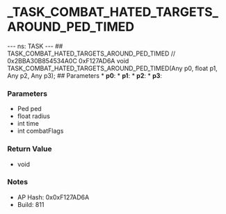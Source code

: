 # _TASK_COMBAT_HATED_TARGETS_AROUND_PED_TIMED

--- ns: TASK --- ## TASK_COMBAT_HATED_TARGETS_AROUND_PED_TIMED  // 0x2BBA30B854534A0C 0xF127AD6A void TASK_COMBAT_HATED_TARGETS_AROUND_PED_TIMED(Any p0, float p1, Any p2, Any p3);   ## Parameters * **p0**: * **p1**: * **p2**: * **p3**:

### Parameters
* Ped ped
* float radius
* int time
* int combatFlags

### Return Value
* void

### Notes
* AP Hash: 0x0xF127AD6A
* Build: 811

